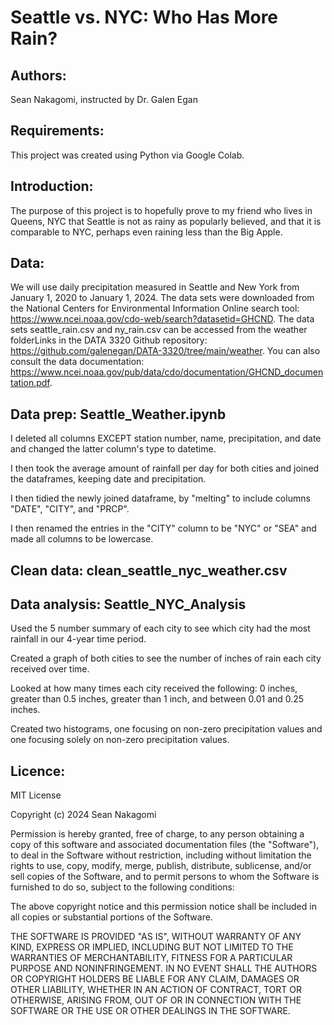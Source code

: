# Seattle vs. NYC: Who Has More Rain?

## Authors:
Sean Nakagomi, instructed by Dr. Galen Egan

## Requirements:
This project was created using Python via Google Colab.

## Introduction:
The purpose of this project is to hopefully prove to my friend who lives in Queens, NYC that Seattle is not as rainy as popularly believed, and that it is comparable to NYC, perhaps even raining less than the Big Apple.

## Data:
We will use daily precipitation measured in Seattle and New York from January 1, 2020 to January 1, 2024.
The data sets were downloaded from the National Centers for Environmental Information Online search tool: https://www.ncei.noaa.gov/cdo-web/search?datasetid=GHCND.
The data sets seattle_rain.csv and ny_rain.csv can be accessed from the weather folderLinks in the DATA 3320 Github repository: https://github.com/galenegan/DATA-3320/tree/main/weather.
You can also consult the data documentation: https://www.ncei.noaa.gov/pub/data/cdo/documentation/GHCND_documentation.pdf.

## Data prep: Seattle_Weather.ipynb

I deleted all columns EXCEPT station number, name, precipitation, and date and changed the latter column's type to datetime.

I then took the average amount of rainfall per day for both cities and joined the dataframes, keeping date and precipitation.

I then tidied the newly joined dataframe, by "melting" to include columns "DATE", "CITY", and "PRCP".

I then renamed the entries in the "CITY" column to be "NYC" or "SEA" and made all columns to be lowercase.

## Clean data: clean_seattle_nyc_weather.csv


## Data analysis: Seattle_NYC_Analysis

Used the 5 number summary of each city to see which city had the most rainfall in our 4-year time period.

Created a graph of both cities to see the number of inches of rain each city received over time.

Looked at how many times each city received the following: 0 inches, greater than 0.5 inches, greater than 1 inch, and between 0.01 and 0.25 inches.

Created two histograms, one focusing on non-zero precipitation values and one focusing solely on non-zero precipitation values.

## Licence:
MIT License

Copyright (c) 2024 Sean Nakagomi

Permission is hereby granted, free of charge, to any person obtaining a copy
of this software and associated documentation files (the "Software"), to deal
in the Software without restriction, including without limitation the rights
to use, copy, modify, merge, publish, distribute, sublicense, and/or sell
copies of the Software, and to permit persons to whom the Software is
furnished to do so, subject to the following conditions:

The above copyright notice and this permission notice shall be included in all
copies or substantial portions of the Software.

THE SOFTWARE IS PROVIDED "AS IS", WITHOUT WARRANTY OF ANY KIND, EXPRESS OR
IMPLIED, INCLUDING BUT NOT LIMITED TO THE WARRANTIES OF MERCHANTABILITY,
FITNESS FOR A PARTICULAR PURPOSE AND NONINFRINGEMENT. IN NO EVENT SHALL THE
AUTHORS OR COPYRIGHT HOLDERS BE LIABLE FOR ANY CLAIM, DAMAGES OR OTHER
LIABILITY, WHETHER IN AN ACTION OF CONTRACT, TORT OR OTHERWISE, ARISING FROM,
OUT OF OR IN CONNECTION WITH THE SOFTWARE OR THE USE OR OTHER DEALINGS IN THE
SOFTWARE.
